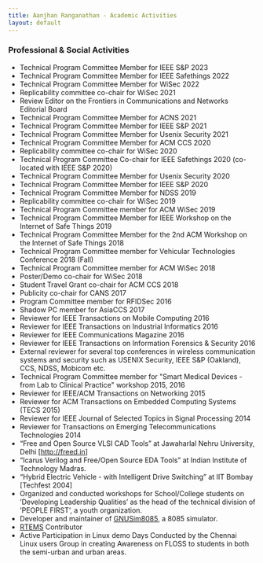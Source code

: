 ```yaml
---
title: Aanjhan Ranganathan - Academic Activities
layout: default
---
```


### Professional & Social Activities
- Technical Program Committee Member for IEEE S&P 2023
- Technical Program Committee Member for IEEE Safethings 2022
- Technical Program Committee Member for WiSec 2022
- Replicability committee co-chair for WiSec 2021
- Review Editor on the Frontiers in Communications and Networks Editorial Board
- Technical Program Committee Member for ACNS 2021
- Technical Program Committee Member for IEEE S&P 2021
- Technical Program Committee Member for Usenix Security 2021
- Technical Program Committee Member for ACM CCS 2020
- Replicability committee co-chair for WiSec 2020
- Technical Program Committee Co-chair for IEEE Safethings 2020 (co-located with IEEE S&P 2020)
- Technical Program Committee Member for Usenix Security 2020
- Technical Program Committee Member for IEEE S&P 2020
- Technical Program Committee Member for NDSS 2019
- Replicability committee co-chair for WiSec 2019
- Technical Program Committee member for ACM WiSec 2019
- Technical Program Committee Member for IEEE Workshop on the Internet of Safe Things 2019
- Technical Program Committee Member for the 2nd ACM Workshop on the Internet of Safe Things 2018
- Technical Program Committee member for Vehicular Technologies Conference 2018 (Fall)
- Technical Program Committee member for ACM WiSec 2018
- Poster/Demo co-chair for WiSec 2018
- Student Travel Grant co-chair for ACM CCS 2018
- Publicity co-chair for CANS 2017
- Program Committee member for RFIDSec 2016
- Shadow PC member for AsiaCCS 2017
- Reviewer for IEEE Transactions on Mobile Computing 2016
- Reviewer for IEEE Transactions on Industrial Informatics 2016
- Reviewer for IEEE Communications Magazine 2016
- Reviewer for IEEE Transactions on Information Forensics & Security 2016
- External reviewer for several top conferences in wireless communication systems and security such as USENIX Security, IEEE S&P (Oakland), CCS, NDSS, Mobicom etc.
- Technical Program Committee member for "Smart Medical Devices - from Lab to Clinical Practice" workshop 2015, 2016
- Reviewer for IEEE/ACM Transactions on Networking 2015
- Reviewer for ACM Transactions on Embedded Computing Systems (TECS 2015)
- Reviewer for IEEE Journal of Selected Topics in Signal Processing 2014
- Reviewer for Transactions on Emerging Telecommunications Technologies 2014
- “Free and Open Source VLSI CAD Tools” at Jawaharlal Nehru University, Delhi [http://freed.in]
- “Icarus Verilog and Free/Open Source EDA Tools” at Indian Institute of Technology Madras.
- “Hybrid Electric Vehicle - with Intelligent Drive Switching” at IIT Bombay [Techfest 2004]
- Organized and conducted workshops for School/College students on ’Developing Leadership Qualities’ as the head of the technical division of ’PEOPLE FIRST’, a youth organization.
- Developer and maintainer of [GNUSim8085], a 8085 simulator. 
- [RTEMS] Contributor 
- Active Participation in Linux demo Days Conducted by the Chennai Linux users Group in creating Awareness on FLOSS to students in both the semi-urban and urban areas.

[RTEMS]:http://www.rtems.com
[GNUSim8085]:http://gnusim8085.github.io
